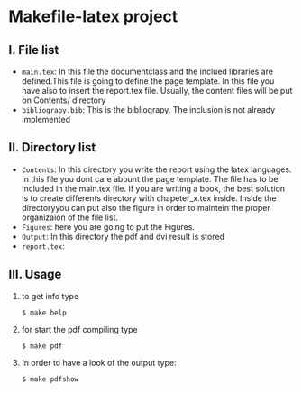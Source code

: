 # Makefile-latex project  


I. File list
---------------
* ```main.tex```: In this file the documentclass and the inclued libraries are defined.This file is going to define the page template. In this file you have also to insert the report.tex file. Usually, the content files will be put on Contents/ directory
* ```bibliograpy.bib```: This is the bibliograpy. The inclusion is not already implemented

II. Directory list
---------------
* ```Contents```:  In this directory you write the report using the latex languages. In this file you dont care abount the page template. The file has  to be included in the main.tex file. If you are writing a book, the best solution is to create differents directory with chapeter_x.tex inside. Inside the directoryyou can put also the figure in order to maintein the proper organizaion of the file list.
* ```Figures```: here you are going to put the Figures.
* ```Output```: In this directory the pdf and dvi result is stored  
* ```report.tex```:


III. Usage
--------------
1. to get info type

	```
	$ make help
	```

2. for start the pdf compiling type

	```
	$ make pdf
	```

3. In order to have a look of the output type:

	```
	$ make pdfshow
	```



